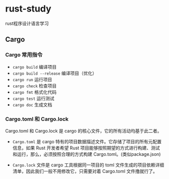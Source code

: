 # rust-study
rust程序设计语言学习


## Cargo
### Cargo 常用指令

- `cargo build` 编译项目
- `cargo build --release` 编译项目（优化）
- `cargo run` 运行项目
- `cargo check` 检查项目
- `cargo fmt` 格式化代码
- `cargo test` 运行测试
- `cargo doc` 生成文档

### Cargo.toml 和 Cargo.lock
Cargo.toml 和 Cargo.lock 是 cargo 的核心文件，它的所有活动均基于此二者。

- `Cargo.toml` 是 cargo 特有的项目数据描述文件。它存储了项目的所有元配置信息，如果 Rust 开发者希望 Rust 项目能够按照期望的方式进行构建、测试和运行，那么，必须按照合理的方式构建 Cargo.toml。(类似package.json)

- `Cargo.lock` 文件是 cargo 工具根据同一项目的 toml 文件生成的项目依赖详细清单，因此我们一般不用修改它，只需要对着 Cargo.toml 文件撸就行了。

